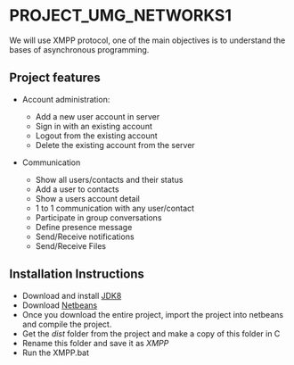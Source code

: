 # PROJECT_UMG_NETWORKS1

We will use XMPP protocol, one of the main objectives is to understand the bases of asynchronous programming.  

## Project features

- Account administration:

  - Add a new user account in server
  - Sign in with an existing account
  - Logout from the existing account
  - Delete the existing account from the server
  
- Communication

  - Show all users/contacts and their status
  - Add a user to contacts
  - Show a users account detail
  - 1 to 1 communication with any user/contact
  - Participate in group conversations
  - Define presence message
  - Send/Receive notifications
  - Send/Receive Files
  
 ## Installation Instructions
 
 - Download and install [JDK8](https://www.oracle.com/technetwork/java/javase/downloads/jdk8-downloads-2133151.html)
 - Download [Netbeans](https://netbeans.org/downloads/8.0.2/)
 - Once you download the entire project, import the project into netbeans and compile the project. 
 - Get the *dist* folder from the project and make a copy of this folder in C 
 - Rename this folder and save it as *XMPP*
 - Run the XMPP.bat
